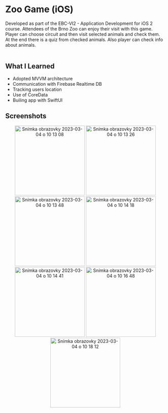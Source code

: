 # Zoo Game (iOS)
Developed as part of the EBC-VI2 - Application Development for iOS 2 course. Attendees of the Brno Zoo can enjoy their visit with this game. Player can choose circuit and then visit selected animals and check them. At the end there is a quiz from checked animals. Also player can check info about animals.
<br>
<br>

## What I Learned
- Adopted MVVM architecture
- Communication with Firebase Realtime DB
- Tracking users location
- Use of CoreData
- Builing app with SwiftUI

## Screenshots
<p align="center">
<img width="220" alt="Snímka obrazovky 2023-03-04 o 10 13 08" src="https://user-images.githubusercontent.com/40234212/222890160-81d37c0d-8ee8-44da-b6af-48943be01904.png">
<img width="220" alt="Snímka obrazovky 2023-03-04 o 10 13 26" src="https://user-images.githubusercontent.com/40234212/222890161-f7913362-14b6-4239-a405-55ac30ae14e4.png">
<img width="220" alt="Snímka obrazovky 2023-03-04 o 10 13 48" src="https://user-images.githubusercontent.com/40234212/222890168-be1da73f-8547-4c92-aacb-f1b7cbf1235c.png">
<img width="220" alt="Snímka obrazovky 2023-03-04 o 10 14 18" src="https://user-images.githubusercontent.com/40234212/222890174-8a9d797f-3522-47f2-a068-972dfaa03a79.png">
<img width="220" alt="Snímka obrazovky 2023-03-04 o 10 14 41" src="https://user-images.githubusercontent.com/40234212/222890183-22357e45-4dd2-42c8-8723-6185c843932e.png">
<img width="220" alt="Snímka obrazovky 2023-03-04 o 10 16 48" src="https://user-images.githubusercontent.com/40234212/222890189-a1122293-c66b-4bb3-8955-7609e0517891.png">
<img width="220" alt="Snímka obrazovky 2023-03-04 o 10 18 12" src="https://user-images.githubusercontent.com/40234212/222890194-a7412b65-f6cd-4a86-ab29-1fae4d1d01aa.png">
</p>

